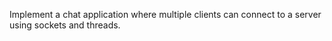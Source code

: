 Implement a chat application where multiple clients can connect to a server using sockets and threads.
